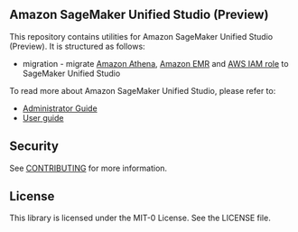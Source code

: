 ## Amazon SageMaker Unified Studio (Preview)
This repository contains utilities for Amazon SageMaker Unified Studio (Preview). It is structured as follows:
- migration - migrate [Amazon Athena](https://github.com/aws/Unified-Studio-for-Amazon-Sagemaker/tree/main/migration/athena), [Amazon EMR](https://github.com/aws/Unified-Studio-for-Amazon-Sagemaker/tree/main/migration/emr) and [AWS IAM role](https://github.com/aws/Unified-Studio-for-Amazon-Sagemaker/tree/main/migration/bring-your-own-role) to SageMaker Unified Studio

To read more about Amazon SageMaker Unified Studio, please refer to:
- [Administrator Guide](https://docs.aws.amazon.com/sagemaker-unified-studio/latest/adminguide/what-is-sagemaker-unified-studio.html)
- [User guide](https://docs.aws.amazon.com/sagemaker-unified-studio/latest/userguide/what-is-sagemaker-unified-studio.html)

## Security

See [CONTRIBUTING](CONTRIBUTING.md#security-issue-notifications) for more information.

## License

This library is licensed under the MIT-0 License. See the LICENSE file.

